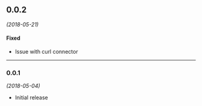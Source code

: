 ## 0.0.2
*(2018-05-21)*

#### Fixed
* Issue with curl connector

---

### 0.0.1
*(2018-05-04)* 

* Initial release

